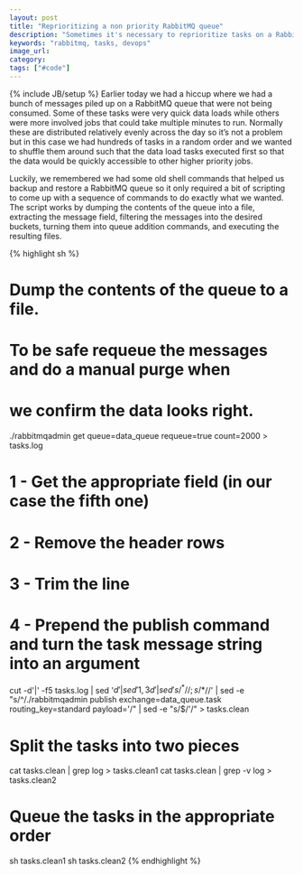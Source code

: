 ```yaml
---
layout: post
title: "Reprioritizing a non priority RabbitMQ queue"
description: "Sometimes it's necessary to reprioritize tasks on a RabbitMQ queue. One way to do it is to get every task on there and use shell scripting to requeue then in the correct order."
keywords: "rabbitmq, tasks, devops"
image_url:
category:
tags: ["#code"]
---
```

{% include JB/setup %}
Earlier today we had a hiccup where we had a bunch of messages piled up on a RabbitMQ queue that were not being consumed. Some of these tasks were very quick data loads while others were more involved jobs that could take multiple minutes to run. Normally these are distributed relatively evenly across the day so it’s not a problem but in this case we had hundreds of tasks in a random order and we wanted to shuffle them around such that the data load tasks executed first so that the data would be quickly accessible to other higher priority jobs.

Luckily, we remembered we had some old shell commands that helped us backup and restore a RabbitMQ queue so it only required a bit of scripting to come up with a sequence of commands to do exactly what we wanted. The script works by dumping the contents of the queue into a file, extracting the message field, filtering the messages into the desired buckets, turning them into queue addition commands, and executing the resulting files.

{% highlight sh %}
# Dump the contents of the queue to a file.
# To be safe requeue the messages and do a manual purge when
# we confirm the data looks right.
./rabbitmqadmin get queue=data_queue requeue=true count=2000 > tasks.log

# 1 - Get the appropriate field (in our case the fifth one)
# 2 - Remove the header rows
# 3 - Trim the line
# 4 - Prepend the publish command and turn the task message string into an argument
cut -d'|' -f5 tasks.log | sed '$d' | sed '1,3d' | sed 's/^ *//;s/*$//' | sed -e "s/^/.\/rabbitmqadmin publish exchange=data_queue.task routing_key=standard payload='/" | sed -e "s/$/'/" > tasks.clean

# Split the tasks into two pieces
cat tasks.clean | grep log > tasks.clean1
cat tasks.clean | grep -v log > tasks.clean2

# Queue the tasks in the appropriate order
sh tasks.clean1
sh tasks.clean2
{% endhighlight %}
